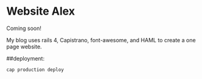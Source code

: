 # Website Alex
Coming soon!


My blog uses rails 4, Capistrano, font-awesome, and HAML to create
a one page website.



##deployment:
```
cap production deploy
```
